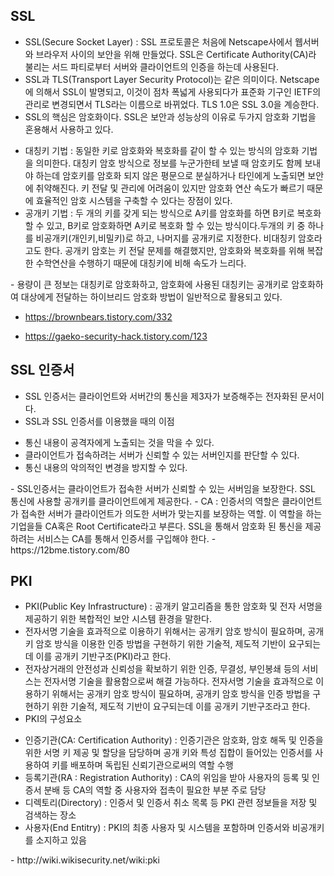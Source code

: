 ## SSL
- SSL(Secure Socket Layer) : SSL 프로토콜은 처음에 Netscape사에서 웹서버와 브라우저 사이의 보안을 위해 만들었다. SSL은 Certificate Authority(CA)라 불리는 서드 파티로부터 서버와 클라이언트의 인증을 하는데 사용된다.
- SSL과 TLS(Transport Layer Security Protocol)는 같은 의미이다. Netscape에 의해서 SSL이 발명되고, 이것이 점차 폭넓게 사용되다가 표준화 기구인 IETF의 관리로 변경되면서 TLS라는 이름으로 바뀌었다. TLS 1.0은 SSL 3.0을 계승한다.
- SSL의 핵심은 암호화이다. SSL은 보안과 성능상의 이유로 두가지 암호화 기법을 혼용해서 사용하고 있다.
<ul>
  <li>대칭키 기법 : 동일한 키로 암호화와 복호화를 같이 할 수 있는 방식의 암호화 기법을 의미한다. 대칭키 암호 방식으로 정보를 누군가한테 보낼 때 암호키도 함께 보내야 하는데 암호키를 암호화 되지 않은 평문으로 분실하거나 타인에게 노출되면 보안에 취약해진다. 키 전달 및 관리에 어려움이 있지만 암호화 연산 속도가 빠르기 때문에 효율적인 암호 시스템을 구축할 수 있다는 장점이 있다.</li>
  <li>공개키 기법 : 두 개의 키를 갖게 되는 방식으로 A키를 암호화를 하면 B키로 복호화 할 수 있고, B키로 암호화하면 A키로 복호화 할 수 있는 방식이다.두개의 키 중 하나를 비공개키(개인키,비밀키)로 하고, 나머지를 공개키로 지정한다. 비대칭키 암호라고도 한다. 공개키 암호는 키 전달 문제를 해결했지만, 암호화와 복호화를 위해 복잡한 수학연산을 수행하기 때문에 대칭키에 비해 속도가 느리다.</li>
</ul>
- 용량이 큰 정보는 대칭키로 암호화하고, 암호화에 사용된 대칭키는 공개키로 암호화하여 대상에게 전달하는 하이브리드 암호화 방법이 일반적으로 활용되고 있다.

- https://brownbears.tistory.com/332

- https://gaeko-security-hack.tistory.com/123

## SSL 인증서
- SSL 인증서는 클라이언트와 서버간의 통신을 제3자가 보증해주는 전자화된 문서이다. 
- SSL과 SSL 인증서를 이용했을 때의 이점
<ul>
  <li>통신 내용이 공격자에게 노출되는 것을 막을 수 있다.</li>
  <li>클라이언트가 접속하려는 서버가 신뢰할 수 있는 서버인지를 판단할 수 있다.</li>
  <li>통신 내용의 악의적인 변경을 방지할 수 있다.</li>
</ul>
- SSL인증서는 클라이언트가 접속한 서버가 신뢰할 수 있는 서버임을 보장한다. SSL 통신에 사용할 공개키를 클라이언트에게 제공한다.
- CA : 인증서의 역할은 클라이언트가 접속한 서버가 클라이언트가 의도한 서버가 맞는지를 보장하는 역할. 이 역할을 하는 기업을들 CA혹은 Root Certificate라고 부른다. SSL을 통해서 암호화 된 통신을 제공하려는 서비스는 CA를 통해서 인증서를 구입해야 한다. 
- https://12bme.tistory.com/80

## PKI
- PKI(Public Key Infrastructure) : 공개키 알고리즘을 통한 암호화 및 전자 서명을 제공하기 위한 복합적인 보안 시스템 환경을 말한다.
- 전자서명 기술을 효과적으로 이용하기 위해서는 공개키 암호 방식이 필요하며, 공개키 암호 방식을 이용한 인증 방법을 구현하기 위한 기술적, 제도적 기반이 요구되는데 이를 공개키 기반구조(PKI)라고 한다.
- 전자상거래의 안전성과 신뢰성을 확보하기 위한 인증, 무결성, 부인봉쇄 등의 서비스는 전자서명 기술을 활용함으로써 해결 가능하다. 전자서명 기술을 효과적으로 이용하기 위해서는 공개키 암호 방식이 필요하며, 공개키 암호 방식을 인증 방법을 구현하기 위한 기술적, 제도적 기반이 요구되는데 이를 공개키 기반구조라고 한다.
- PKI의 구성요소
<ul>
  <li>인증기관(CA: Certification Authority) : 인증기관은 암호화, 암호 해독 및 인증을 위한 서명 키 제공 및 할당을 담당하며 공개 키와 특성 집합이 들어있는 인증서를 사용하여 키를 배포하며 독립된 신뢰기관으로써의 역할 수행</li>
  <li>등록기관(RA : Registration Authority) : CA의 위임을 받아 사용자의 등록 및 인증서 분배 등 CA의 역할 중 사용자와 접촉이 필요한 부분 주로 담당</li>
  <li>디렉토리(Directory) : 인증서 및 인증서 취소 목록 등 PKI 관련 정보들을 저장 및 검색하는 장소</li>
  <li>사용자(End Entitry) : PKI의 최종 사용자 및 시스템을 포함하며 인증서와 비공개키를 소지하고 있음</li>
</ul>
- http://wiki.wikisecurity.net/wiki:pki
